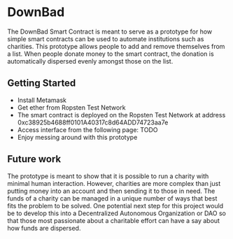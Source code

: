 # DownBad
The DownBad Smart Contract is meant to serve as a prototype for how simple smart contracts can be used to automate institutions such as charities. This prototype allows people to add and remove themselves from a list. When people donate money to the smart contract, the donation is automatically dispersed evenly amongst those on the list.

## Getting Started

- Install Metamask
- Get ether from Ropsten Test Network
- The smart contract is deployed on the Ropsten Test Network at address 0xc38925b4688ff0101A40317c8d64ADD74723aa7e
- Access interface from the following page: TODO
- Enjoy messing around with this prototype

## Future work
The prototype is meant to show that it is possible to run a charity with minimal human interaction. However, charities are more complex than just putting money into an account and then sending it to those in need. The funds of a charity can be managed in a unique number of ways that best fits the problem to be solved. One potential next step for this project would be to develop this into a Decentralized Autonomous Organization or DAO so that those most passionate about a charitable effort can have a say about how funds are dispersed.
